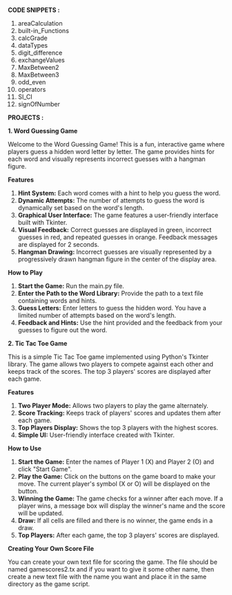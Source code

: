 **CODE SNIPPETS :**

1. areaCalculation
2. built-in_Functions
3. calcGrade
4. dataTypes
5. digit_difference
6. exchangeValues
7. MaxBetween2
8. MaxBetween3
9. odd_even
10. operators
11. SI_CI
12. signOfNumber

**PROJECTS :**

**1. Word Guessing Game**

Welcome to the Word Guessing Game! This is a fun, interactive game where players guess a hidden word letter by letter. The game provides hints for each word and visually represents incorrect guesses with a hangman figure.

**Features**

1. **Hint System:** Each word comes with a hint to help you guess the word.
2. **Dynamic Attempts:** The number of attempts to guess the word is dynamically set based on the word's length.
3. **Graphical User Interface:** The game features a user-friendly interface built with Tkinter.
4. **Visual Feedback:** Correct guesses are displayed in green, incorrect guesses in red, and repeated guesses in orange. Feedback messages are displayed for 2 seconds.
5. **Hangman Drawing:** Incorrect guesses are visually represented by a progressively drawn hangman figure in the center of the display area.
   
**How to Play**

1. **Start the Game:** Run the main.py file.
2. **Enter the Path to the Word Library:** Provide the path to a text file containing words and hints.
3. **Guess Letters:** Enter letters to guess the hidden word. You have a limited number of attempts based on the word's length.
4. **Feedback and Hints:** Use the hint provided and the feedback from your guesses to figure out the word.

**2. Tic Tac Toe Game**

This is a simple Tic Tac Toe game implemented using Python's Tkinter library. The game allows two players to compete against each other and keeps track of the scores. The top 3 players' scores are displayed after each game.

**Features**

1. **Two Player Mode:** Allows two players to play the game alternately.
2. **Score Tracking:** Keeps track of players' scores and updates them after each game.
3. **Top Players Display:** Shows the top 3 players with the highest scores.
4. **Simple UI:** User-friendly interface created with Tkinter.

**How to Use**

1. **Start the Game:** Enter the names of Player 1 (X) and Player 2 (O) and click "Start Game".
2. **Play the Game:** Click on the buttons on the game board to make your move. The current player's symbol (X or O) will be displayed on the button.
3. **Winning the Game:** The game checks for a winner after each move. If a player wins, a message box will display the winner's name and the score will be updated.
4. **Draw:** If all cells are filled and there is no winner, the game ends in a draw.
5. **Top Players:** After each game, the top 3 players' scores are displayed.

**Creating Your Own Score File**

You can create your own text file for scoring the game. The file should be named gamescores2.tx and if you want to give it some other name, then create a new text file with the name you want and place it in the same directory as the game script.
